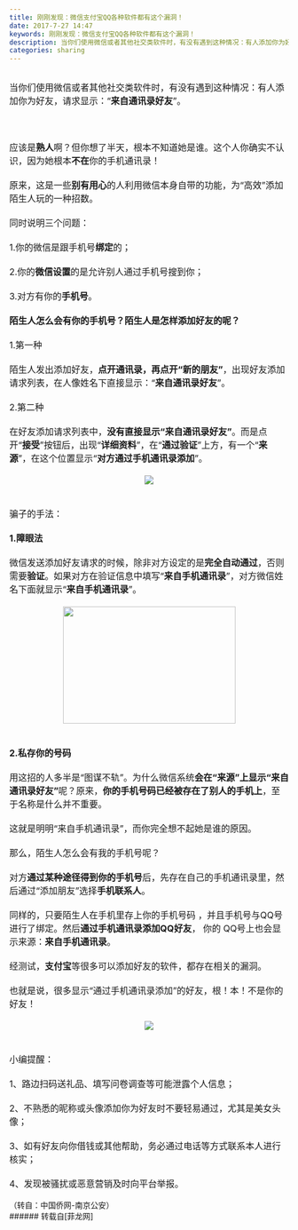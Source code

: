 ```yaml
---
title: 刚刚发现：微信支付宝QQ各种软件都有这个漏洞！
date: 2017-7-27 14:47
keywords: 刚刚发现：微信支付宝QQ各种软件都有这个漏洞！
description: 当你们使用微信或者其他社交类软件时，有没有遇到这种情况：有人添加你为好友，请求显示：“来自通讯录好友”。应该是熟人啊？但你想了半天，根本不知道她是谁。这个人你确实不认识，因为她根本不在你的手机通讯录！原来，这是一些别有用心的人利用微信本身自带的功能，为“高效”添加陌生人玩的一种招数。同时说明三个问题：1.你的微信是跟手机号绑定的；2.你的微信设置的是允许别人通过手机号搜到你；3.对方有你的手机号。陌生人怎么会有你的手机号？陌生人是怎样添加好友的呢？1.第一种陌生人发出添加好友，点开通讯录，再点开“新的朋友”，出现好友添加请求列表，在人像姓名下直接显示：“来自通讯录好友”。2.第二种在好友添加请求列表中，没有直接显示“来自通讯录好友”。而是点开“接受”按钮后，出现“详细资料”，在“通过验证”上方，有一个“来源”，在这个位置显示“对方通过手机通讯录添加”。骗子的手法：1.障眼法微信发送添加好友请求的时候，除非对方设定的是完全自动通过，否则需要验证。如果对方在验证信息中填写“来自手机通讯录”，对方微信姓名下面就显示“来自手机通讯录”。2.私存你的号码用这招的人多半是“图谋不轨”。为什么微信系统会在“来源”上显示“来自通讯录好友”呢？原来，你的手机号码已经被存在了别人的手机上，至于名称是什么并不重要。这就是明明“来自手机通讯录”，而你完全想不起她是谁的原因。那么，陌生人怎么会有我的手机号呢？对方通过某种途径得到你的手机号后，先存在自己的手机通讯录里，然后通过“添加朋友”选择手机联系人。同样的，只要陌生人在手机里存上你的手机号码 ，并且手机号与QQ号进行了绑定。然后通过手机通讯录添加QQ好友， 你的 QQ号上也会显示来源：来自手机通讯录。经测试，支付宝等很多可以添加好友的软件，都存在相关的漏洞。也就是说，很多显示“通过手机通讯录添加”的好友，根！本！不是你的好友！小编提醒：1、路边扫码送礼品、填写问卷调查等可能泄露个人信息；2、不熟悉的昵称或头像添加你为好友时不要轻易通过，尤其是美女头像；3、如有好友向你借钱或其他帮助，务必通过电话等方式联系本人进行核实；4、发现被骚扰或恶意营销及时向平台举报。（转自：中国侨网-南京公安）
categories: sharing
---
```

<td class="t_f" id="postmessage_827541">

<br/>
<font size="3">当你们使用微信或者其他社交类软件时，有没有遇到这种情况：有人添加你为好友，请求显示：“<strong>来自通讯录好友</strong>”。<br/>
<br/>
<div align="center"><img alt="" border="0" class="zoom" data-cf-modified-2259dced9897113c60ae2549-="" file="http://www.flw.ph/data/attachment/forum/201707/27/144905exsq3tttatssbtq4.png.thumb.jpg" id="aimg_CRSZ7" lazyloadthumb="1" onclick="" onmouseover="" src="http://www.flw.ph/data/attachment/forum/201707/27/144905exsq3tttatssbtq4.png.thumb.jpg"/></div><br/>
<br/>
应该是<strong>熟人</strong>啊？但你想了半天，根本不知道她是谁。这个人你确实不认识，因为她根本<strong>不在</strong>你的手机通讯录！<br/>
<br/>
原来，这是一些<strong>别有用心</strong>的人利用微信本身自带的功能，为“高效”添加陌生人玩的一种招数。<br/>
<br/>
同时说明三个问题：<br/>
<br/>
1.你的微信是跟手机号<strong>绑定</strong>的；<br/>
<br/>
2.你的<strong>微信设置</strong>的是允许别人通过手机号搜到你；<br/>
<br/>
3.对方有你的<strong>手机号</strong>。<br/>
<br/>
<strong>陌生人怎么会有你的手机号？陌生人是怎样添加好友的呢？</strong><br/>
<br/>
1.第一种<br/>
<br/>
陌生人发出添加好友，<strong>点开通讯录，再点开“新的朋友”</strong>，出现好友添加请求列表，在人像姓名下直接显示：“<strong>来自通讯录好友</strong>”。<br/>
<br/>
2.第二种<br/>
<br/>
在好友添加请求列表中，<strong>没有直接显示“来自通讯录好友”</strong>。而是点开“<strong>接受</strong>”按钮后，出现“<strong>详细资料</strong>”，在“<strong>通过验证</strong>”上方，有一个“<strong>来源</strong>”，在这个位置显示“<strong>对方通过手机通讯录添加</strong>”。<br/>
<br/>
<div align="center">

<img aid="595539" data-cf-modified-2259dced9897113c60ae2549-="" file="data/attachment/forum/201707/27/142909dke61inq74qii6qs.png.thumb.jpg" id="aimg_595539" inpost="1" onclick="" onmouseover="" src="http://www.flw.ph/data/attachment/forum/201707/27/142909dke61inq74qii6qs.png" style="cursor:pointer" zoomfile="data/attachment/forum/201707/27/142909dke61inq74qii6qs.png"/>


</div><br/>
<br/>
骗子的手法：<br/>
<br/>
<strong>1.障眼法</strong><br/>
<br/>
微信发送添加好友请求的时候，除非对方设定的是<strong>完全自动通过</strong>，否则需要<strong>验证</strong>。如果对方在验证信息中填写“<strong>来自手机通讯录</strong>”，对方微信姓名下面就显示“<strong>来自手机通讯录</strong>”。<br/>
<br/>
<div align="center"><img alt="" border="0" class="zoom" data-cf-modified-2259dced9897113c60ae2549-="" file="http://www.flw.ph/data/attachment/forum/201707/27/144929wbuujfi11pyu6p6g.png.thumb.jpg" height="211" id="aimg_v9dM4" onclick="" onmouseover="" src="http://www.flw.ph/data/attachment/forum/201707/27/144929wbuujfi11pyu6p6g.png.thumb.jpg" width="311"/></div><br/>
<br/>
<strong>2.私存你的号码</strong><br/>
<br/>
用这招的人多半是“图谋不轨”。为什么微信系统<strong>会在“来源”上显示“来自通讯录好友”</strong>呢？原来，<strong>你的手机号码已经被存在了别人的手机上</strong>，至于名称是什么并不重要。<br/>
<br/>
这就是明明“来自手机通讯录”，而你完全想不起她是谁的原因。<br/>
<br/>
那么，陌生人怎么会有我的手机号呢？<br/>
<br/>
对方<strong>通过某种途径得到你的手机号</strong>后，先存在自己的手机通讯录里，然后通过“添加朋友”选择<strong>手机联系人</strong>。<br/>
<br/>
同样的，只要陌生人在手机里存上你的手机号码 ，并且手机号与QQ号进行了绑定。然后<strong>通过手机通讯录添加QQ好友</strong>， 你的 QQ号上也会显示来源：<strong>来自手机通讯录</strong>。<br/>
<br/>
经测试，<strong>支付宝</strong>等很多可以添加好友的软件，都存在相关的漏洞。<br/>
<br/>
也就是说，很多显示“通过手机通讯录添加”的好友，根！本！不是你的好友！<br/>
<br/>
<div align="center">

<img aid="595548" data-cf-modified-2259dced9897113c60ae2549-="" file="data/attachment/forum/201707/27/143406fffrzdrfd3fzgbkb.png.thumb.jpg" id="aimg_595548" inpost="1" onclick="" onmouseover="" src="http://www.flw.ph/data/attachment/forum/201707/27/143406fffrzdrfd3fzgbkb.png" style="cursor:pointer" zoomfile="data/attachment/forum/201707/27/143406fffrzdrfd3fzgbkb.png"/>


</div><br/>
<br/>
小编提醒：<br/>
<br/>
1、路边扫码送礼品、填写问卷调查等可能泄露个人信息；<br/>
<br/>
2、不熟悉的昵称或头像添加你为好友时不要轻易通过，尤其是美女头像；<br/>
<br/>
3、如有好友向你借钱或其他帮助，务必通过电话等方式联系本人进行核实；<br/>
<br/>
4、发现被骚扰或恶意营销及时向平台举报。</font><br/>
<br/>
（转自：中国侨网-南京公安）<br/>
</td>
###### 转载自[菲龙网]